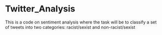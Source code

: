 # Twitter_Analysis
This is a code on sentiment analysis where the task will be to classify a set of tweets into two categories:  racist/sexist and non-racist/sexist
